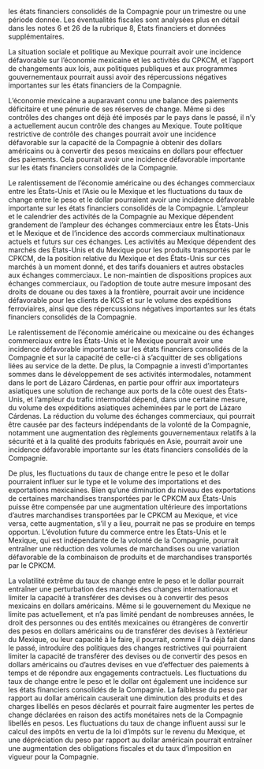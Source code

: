 les états financiers consolidés de la Compagnie pour un trimestre ou une période donnée. Les éventualités fiscales sont analysées plus en détail dans les notes 6 et 26 de la rubrique 8, États financiers et données supplémentaires.  

La situation sociale et politique au Mexique pourrait avoir une incidence défavorable sur l’économie mexicaine et les activités du CPKCM, et l’apport de changements aux lois, aux politiques publiques et aux programmes gouvernementaux pourrait aussi avoir des répercussions négatives importantes sur les états financiers de la Compagnie.  

L’économie mexicaine a auparavant connu une balance des paiements déficitaire et une pénurie de ses réserves de change. Même si des contrôles des changes ont déjà été imposés par le pays dans le passé, il n’y a actuellement aucun contrôle des changes au Mexique. Toute politique restrictive de contrôle des changes pourrait avoir une incidence défavorable sur la capacité de la Compagnie à obtenir des dollars américains ou à convertir des pesos mexicains en dollars pour effectuer des paiements. Cela pourrait avoir une incidence défavorable importante sur les états financiers consolidés de la Compagnie.  

Le ralentissement de l’économie américaine ou des échanges commerciaux entre les États-Unis et l’Asie ou le Mexique et les fluctuations du taux de change entre le peso et le dollar pourraient avoir une incidence défavorable importante sur les états financiers consolidés de la Compagnie. L’ampleur et le calendrier des activités de la Compagnie au Mexique dépendent grandement de l’ampleur des échanges commerciaux entre les États-Unis et le Mexique et de l’incidence des accords commerciaux multinationaux actuels et futurs sur ces échanges. Les activités au Mexique dépendent des marchés des États-Unis et du Mexique pour les produits transportés par le CPKCM, de la position relative du Mexique et des États-Unis sur ces marchés à un moment donné, et des tarifs douaniers et autres obstacles aux échanges commerciaux. Le non-maintien de dispositions propices aux échanges commerciaux, ou l’adoption de toute autre mesure imposant des droits de douane ou des taxes à la frontière, pourrait avoir une incidence défavorable pour les clients de KCS et sur le volume des expéditions ferroviaires, ainsi que des répercussions négatives importantes sur les états financiers consolidés de la Compagnie.  

Le ralentissement de l’économie américaine ou mexicaine ou des échanges commerciaux entre les États-Unis et le Mexique pourrait avoir une incidence défavorable importante sur les états financiers consolidés de la Compagnie et sur la capacité de celle-ci à s’acquitter de ses obligations liées au service de la dette. De plus, la Compagnie a investi d’importantes sommes dans le développement de ses activités intermodales, notamment dans le port de Lázaro Cárdenas, en partie pour offrir aux importateurs asiatiques une solution de rechange aux ports de la côte ouest des États-Unis, et l’ampleur du trafic intermodal dépend, dans une certaine mesure, du volume des expéditions asiatiques acheminées par le port de Lázaro Cárdenas. La réduction du volume des échanges commerciaux, qui pourrait être causée par des facteurs indépendants de la volonté de la Compagnie, notamment une augmentation des règlements gouvernementaux relatifs à la sécurité et à la qualité des produits fabriqués en Asie, pourrait avoir une incidence défavorable importante sur les états financiers consolidés de la Compagnie.  

De plus, les fluctuations du taux de change entre le peso et le dollar pourraient influer sur le type et le volume des importations et des exportations mexicaines. Bien qu’une diminution du niveau des exportations de certaines marchandises transportées par le CPKCM aux États-Unis puisse être compensée par une augmentation ultérieure des importations d’autres marchandises transportées par le CPKCM au Mexique, et vice versa, cette augmentation, s’il y a lieu, pourrait ne pas se produire en temps opportun. L’évolution future du commerce entre les États-Unis et le Mexique, qui est indépendante de la volonté de la Compagnie, pourrait entraîner une réduction des volumes de marchandises ou une variation défavorable de la combinaison de produits et de marchandises transportés par le CPKCM.  

La volatilité extrême du taux de change entre le peso et le dollar pourrait entraîner une perturbation des marchés des changes internationaux et limiter la capacité à transférer des devises ou à convertir des pesos mexicains en dollars américains. Même si le gouvernement du Mexique ne limite pas actuellement, et n’a pas limité pendant de nombreuses années, le droit des personnes ou des entités mexicaines ou étrangères de convertir des pesos en dollars américains ou de transférer des devises à l’extérieur du Mexique, ou leur capacité à le faire, il pourrait, comme il l’a déjà fait dans le passé, introduire des politiques des changes restrictives qui pourraient limiter la capacité de transférer des devises ou de convertir des pesos en dollars américains ou d’autres devises en vue d’effectuer des paiements à temps et de répondre aux engagements contractuels. Les fluctuations du taux de change entre le peso et le dollar ont également une incidence sur les états financiers consolidés de la Compagnie. La faiblesse du peso par rapport au dollar américain causerait une diminution des produits et des charges libellés en pesos déclarés et pourrait faire augmenter les pertes de change déclarées en raison des actifs monétaires nets de la Compagnie libellés en pesos. Les fluctuations du taux de change influent aussi sur le calcul des impôts en vertu de la loi d’impôts sur le revenu du Mexique, et une dépréciation du peso par rapport au dollar américain pourrait entraîner une augmentation des obligations fiscales et du taux d’imposition en vigueur pour la Compagnie.  